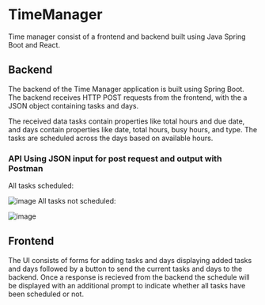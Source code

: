 # TimeManager
Time manager consist of a frontend and backend built using Java Spring Boot and React.

## Backend
The backend of the Time Manager application is built using Spring Boot. The backend receives HTTP POST requests from the frontend, with the a JSON object containing tasks and days.

The received data tasks contain properties like total hours and due date, and days contain properties like date, total hours, busy hours, and type. The tasks are scheduled across the days based on available hours.


### API Using JSON input for post request and output with Postman
All tasks scheduled:

![image](https://github.com/LukasJonca/TimeManager/assets/78755884/08bbc9cf-219e-4672-9ba1-6a011d104807)
All tasks not scheduled:

![image](https://github.com/LukasJonca/TimeManager/assets/78755884/21d44f1f-e89d-410b-ba2e-ce546d1bb4af)

## Frontend

The UI consists of forms for adding tasks and days displaying added tasks and days followed by a button to send the current tasks and days to the backend. Once a response is recieved from the backend the schedule will be displayed with an additional prompt to indicate whether all tasks have been scheduled or not.

